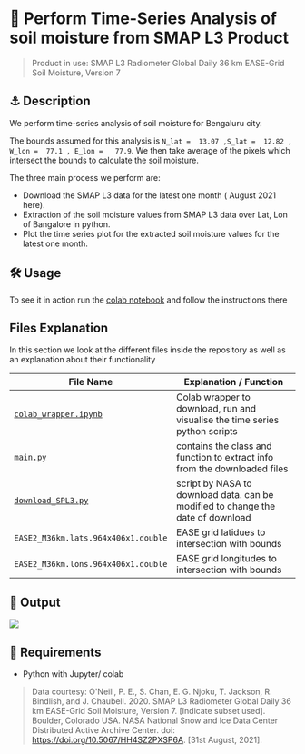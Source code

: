 # 🚀 Perform Time-Series Analysis of soil moisture from SMAP L3 Product 

> Product in use: SMAP L3 Radiometer Global Daily 36 km EASE-Grid Soil Moisture, Version 7

## ⚓ Description
We perform time-series analysis of soil moisture for Bengaluru city. 

The bounds assumed for this analysis is `N_lat =  13.07 ,S_lat =  12.82 , W_lon =  77.1 , E_lon =   77.9`. We then take average of the pixels which intersect the bounds to calculate the soil moisture.

The three main process we perform are:

- Download the SMAP L3 data for the latest one month ( August 2021 here).
- Extraction of the soil moisture values from SMAP L3 data over Lat, Lon of Bangalore in python.
- Plot the time series plot for the extracted soil moisture values for the latest one month. 



## 🛠️ Usage
To see it in action run the [colab notebook](https://github.com/amanbagrecha/smap_time_series_analysis/blob/main/colab_wrapper.ipynb) and follow the instructions there

## Files Explanation
In this section we look at the different files inside the repository as well as an explanation about their functionality


|File Name| Explanation / Function |
|---------|------------|
|[`colab_wrapper.ipynb`](https://github.com/amanbagrecha/smap_time_series_analysis/blob/main/colab_wrapper.ipynb)<img width=90/>| Colab wrapper to download, run and visualise the time series python scripts|
|[`main.py`](https://github.com/amanbagrecha/smap_time_series_analysis/blob/main/main.py) | contains the class and function to extract info from the downloaded files  |
|[`download_SPL3.py`](https://github.com/amanbagrecha/smap_time_series_analysis/blob/main/download_SPL3.py)|script by NASA to download data. can be modified to change the date of download |
|`EASE2_M36km.lats.964x406x1.double` | EASE grid latidues to intersection with bounds|
|`EASE2_M36km.lons.964x406x1.double`| EASE grid longitudes to intersection with bounds|



## 🚩 Output

![](https://i.imgur.com/Kt75Xmt.png)


## 🏁 Requirements
- Python with Jupyter/ colab

> Data courtesy: O'Neill, P. E., S. Chan, E. G. Njoku, T. Jackson, R. Bindlish, and J. Chaubell. 2020. SMAP L3 Radiometer Global Daily 36 km EASE-Grid Soil Moisture, Version 7. [Indicate subset used]. Boulder, Colorado USA. NASA National Snow and Ice Data Center Distributed Active Archive Center. doi: https://doi.org/10.5067/HH4SZ2PXSP6A. [31st August, 2021].


